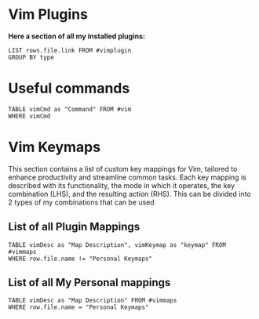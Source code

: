 # Vim Plugins
**Here a section of all my installed plugins:**
```dataview
LIST rows.file.link FROM #vimplugin 
GROUP BY type
```
# Useful commands
```dataview
TABLE vimCmd as "Command" FROM #vim
WHERE vimCmd 
```
# Vim Keymaps

This section contains a list of custom key mappings for Vim, tailored to enhance productivity and streamline common tasks. Each key mapping is described with its functionality, the mode in which it operates, the key combination (LHS), and the resulting action (RHS).
This can be divided into 2 types of my combinations that can be used
## List of all Plugin Mappings
```dataview
TABLE vimDesc as "Map Description", vimKeymap as "keymap" FROM #vimmaps 
WHERE row.file.name != "Personal Keymaps"
```

## List of all My Personal mappings
```dataview
TABLE vimDesc as "Map Description" FROM #vimmaps 
WHERE row.file.name = "Personal Keymaps"
```